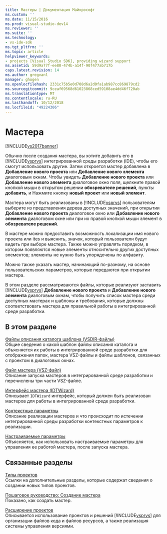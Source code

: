 ```yaml
---
title: Мастеры | Документация Майкрософт
ms.custom: ''
ms.date: 11/15/2016
ms.prod: visual-studio-dev14
ms.reviewer: ''
ms.suite: ''
ms.technology:
- vs-ide-sdk
ms.tgt_pltfrm: ''
ms.topic: article
helpviewer_keywords:
- projects [Visual Studio SDK], providing wizard support
ms.assetid: 59d9a77f-ee80-474b-a14f-90f477ab717b
caps.latest.revision: 14
ms.author: gregvanl
manager: ghogen
ms.openlocfilehash: 2331c75b5e0d708d6a2d0fa1ab987cc869879cd2
ms.sourcegitcommit: 9ceaf69568d61023868ced59108ae4dd46f720ab
ms.translationtype: MT
ms.contentlocale: ru-RU
ms.lasthandoff: 10/12/2018
ms.locfileid: "49224306"
---
```

# <a name="wizards"></a>Мастера
[!INCLUDE[vs2017banner](../../includes/vs2017banner.md)]

Обычно после создания мастера, вы хотите добавить его в [!INCLUDE[vsprvs](../../includes/vsprvs-md.md)] интегрированной среды разработки (IDE), чтобы его смогут использовать другие. Затем откроется мастер добавлена в **Добавление нового проекта** или **Добавление нового элемента** диалоговым окнам. Чтобы увидеть **Добавление нового проекта** или **Добавление нового элемента** диалоговое окно поля, щелкните правой кнопкой мыши в открытом решении **обозревателе решений**, пункты **добавить**, и Нажмите кнопку **новый проект** или **новый элемент**.  
  
 Мастера могут быть реализованы в [!INCLUDE[vsprvs](../../includes/vsprvs-md.md)] пользователям выберите из представления дерева доступных значений, при открытии **Добавление нового проекта** диалоговое окно или **Добавление нового элемента** диалоговом окне или при их правой кнопкой мыши элемент в **обозревателе решений**.  
  
 В мастере можно предоставить возможность локализации имя нового проекта или ites и выяснить, значок, который пользователи будут видеть при выборе мастера. Также можно управлять порядком, в котором появляются новые элементы относительно других доступных элементов; элементы не нужно быть упорядочены по алфавиту.  
  
 Можно также указать мастер, начинающий по-разному, на основе пользовательских параметров, которые передаются при открытии мастера.  
  
 В этом разделе рассматриваются файлы, которые реализуют заставить [!INCLUDE[vsprvs](../../includes/vsprvs-md.md)] **Добавление нового проекта** и **Добавление нового элемента** диалоговым окнам, чтобы получить список мастера среди доступных мастерах и шаблоны и требования, которые должны соответствовать мастера для правильной работы в интегрированной среде разработки.  
  
## <a name="in-this-section"></a>В этом разделе  
 [Файлы описания каталога шаблона (VSDIR-файлы)](../../extensibility/internals/template-directory-description-dot-vsdir-files.md)  
 Общие сведения о какой шаблон файлы описания каталога и объясняется их работы в интегрированной среде разработки для отображения папок, мастера VSZ-файлы и файлы шаблонов, связанных с проектом в диалоговых окнах.  
  
 [Файл мастера (VSZ-файл)](../../extensibility/internals/wizard-dot-vsz-file.md)  
 Описание запуска мастеров в интегрированной среде разработки и перечислены три части VSZ-файле.  
  
 [Интерфейс мастера (IDTWizard)](../../extensibility/internals/wizard-interface-idtwizard.md)  
 Описывает `IDTWizard` интерфейс, который должен быть реализован мастеров для работы в интегрированной среде разработки.  
  
 [Контекстные параметры](../../extensibility/internals/context-parameters.md)  
 Описание реализации мастеров и что происходит по истечении интегрированной среды разработки контекстных параметров к реализации.  
  
 [Настраиваемые параметры](../../extensibility/internals/custom-parameters.md)  
 Объясняется, как использовать настраиваемые параметры для управления ее работой мастера, после запуска мастера.  
  
## <a name="related-sections"></a>Связанные разделы  
 [Типы проектов](../../extensibility/internals/project-types.md)  
 Ссылки на дополнительные разделы, которые содержат сведения о создании новых типов проектов.  
  
 [Пошаговое руководство: Создание мастера](http://msdn.microsoft.com/library/adb41fe9-fcca-4e87-bf4f-bf2fa68e8b06)  
 Показано, как создать мастер.  
  
 [Расширение проектов](../../extensibility/extending-projects.md)  
 Описывается использование проектов и решений [!INCLUDE[vsprvs](../../includes/vsprvs-md.md)] для организации файлов кода и файлов ресурсов, а также реализация системы управления версиями.

